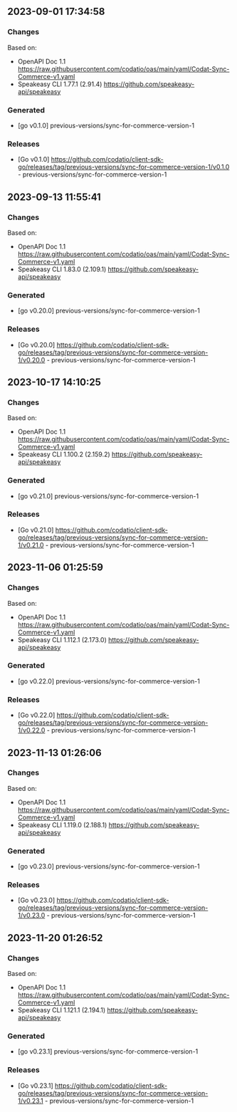 

## 2023-09-01 17:34:58
### Changes
Based on:
- OpenAPI Doc 1.1 https://raw.githubusercontent.com/codatio/oas/main/yaml/Codat-Sync-Commerce-v1.yaml
- Speakeasy CLI 1.77.1 (2.91.4) https://github.com/speakeasy-api/speakeasy
### Generated
- [go v0.1.0] previous-versions/sync-for-commerce-version-1
### Releases
- [Go v0.1.0] https://github.com/codatio/client-sdk-go/releases/tag/previous-versions/sync-for-commerce-version-1/v0.1.0 - previous-versions/sync-for-commerce-version-1

## 2023-09-13 11:55:41
### Changes
Based on:
- OpenAPI Doc 1.1 https://raw.githubusercontent.com/codatio/oas/main/yaml/Codat-Sync-Commerce-v1.yaml
- Speakeasy CLI 1.83.0 (2.109.1) https://github.com/speakeasy-api/speakeasy
### Generated
- [go v0.20.0] previous-versions/sync-for-commerce-version-1
### Releases
- [Go v0.20.0] https://github.com/codatio/client-sdk-go/releases/tag/previous-versions/sync-for-commerce-version-1/v0.20.0 - previous-versions/sync-for-commerce-version-1

## 2023-10-17 14:10:25
### Changes
Based on:
- OpenAPI Doc 1.1 https://raw.githubusercontent.com/codatio/oas/main/yaml/Codat-Sync-Commerce-v1.yaml
- Speakeasy CLI 1.100.2 (2.159.2) https://github.com/speakeasy-api/speakeasy
### Generated
- [go v0.21.0] previous-versions/sync-for-commerce-version-1
### Releases
- [Go v0.21.0] https://github.com/codatio/client-sdk-go/releases/tag/previous-versions/sync-for-commerce-version-1/v0.21.0 - previous-versions/sync-for-commerce-version-1

## 2023-11-06 01:25:59
### Changes
Based on:
- OpenAPI Doc 1.1 https://raw.githubusercontent.com/codatio/oas/main/yaml/Codat-Sync-Commerce-v1.yaml
- Speakeasy CLI 1.112.1 (2.173.0) https://github.com/speakeasy-api/speakeasy
### Generated
- [go v0.22.0] previous-versions/sync-for-commerce-version-1
### Releases
- [Go v0.22.0] https://github.com/codatio/client-sdk-go/releases/tag/previous-versions/sync-for-commerce-version-1/v0.22.0 - previous-versions/sync-for-commerce-version-1

## 2023-11-13 01:26:06
### Changes
Based on:
- OpenAPI Doc 1.1 https://raw.githubusercontent.com/codatio/oas/main/yaml/Codat-Sync-Commerce-v1.yaml
- Speakeasy CLI 1.119.0 (2.188.1) https://github.com/speakeasy-api/speakeasy
### Generated
- [go v0.23.0] previous-versions/sync-for-commerce-version-1
### Releases
- [Go v0.23.0] https://github.com/codatio/client-sdk-go/releases/tag/previous-versions/sync-for-commerce-version-1/v0.23.0 - previous-versions/sync-for-commerce-version-1

## 2023-11-20 01:26:52
### Changes
Based on:
- OpenAPI Doc 1.1 https://raw.githubusercontent.com/codatio/oas/main/yaml/Codat-Sync-Commerce-v1.yaml
- Speakeasy CLI 1.121.1 (2.194.1) https://github.com/speakeasy-api/speakeasy
### Generated
- [go v0.23.1] previous-versions/sync-for-commerce-version-1
### Releases
- [Go v0.23.1] https://github.com/codatio/client-sdk-go/releases/tag/previous-versions/sync-for-commerce-version-1/v0.23.1 - previous-versions/sync-for-commerce-version-1